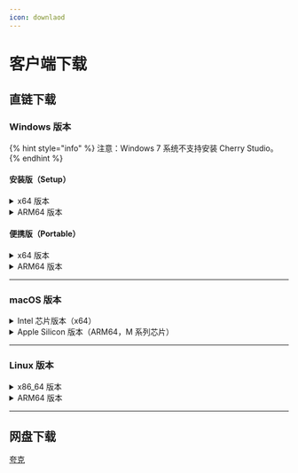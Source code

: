 ```yaml
---
icon: downlaod
---
```


# 客户端下载

## 直链下载

### Windows 版本

{% hint style="info" %}
注意：Windows 7 系统不支持安装 Cherry Studio。
{% endhint %}

#### 安装版（Setup）

<details>
  <summary>x64 版本</summary>
  主线路：

  【[Cherry Studio 官网](https://cherry-ai.com/download)】 【[GitHub](https://github.com/CherryHQ/cherry-studio/releases/download/v1.2.2/Cherry-Studio-1.2.2-x64-setup.exe)】

  备用线路：

  【[线路1](https://download-cf.ocoolai.com/https://github.com/CherryHQ/cherry-studio/releases/download/v1.2.2/Cherry-Studio-1.2.2-x64-setup.exe)】 【[线路2](https://download.ocoolai.com/https://github.com/CherryHQ/cherry-studio/releases/download/v1.2.2/Cherry-Studio-1.2.2-x64-setup.exe)】 【[线路3](https://download.ocoolai.online/https://github.com/CherryHQ/cherry-studio/releases/download/v1.2.2/Cherry-Studio-1.2.2-x64-setup.exe)】
</details>

<details>
  <summary>ARM64 版本</summary>
  主线路：

  【[Cherry Studio 官网](https://cherry-ai.com/download)】 【[GitHub](https://github.com/CherryHQ/cherry-studio/releases/download/v1.2.2/Cherry-Studio-1.2.2-arm64-setup.exe)】

  备用线路：

  【[线路1](https://download-cf.ocoolai.com/https://github.com/CherryHQ/cherry-studio/releases/download/v1.2.2/Cherry-Studio-1.2.2-arm64-setup.exe)】 【[线路2](https://download.ocoolai.com/https://github.com/CherryHQ/cherry-studio/releases/download/v1.2.2/Cherry-Studio-1.2.2-arm64-setup.exe)】 【[线路3](https://download.ocoolai.online/https://github.com/CherryHQ/cherry-studio/releases/download/v1.2.2/Cherry-Studio-1.2.2-arm64-setup.exe)】
</details>

#### 便携版（Portable）

<details>
  <summary>x64 版本</summary>
  主线路：

  【[Cherry Studio 官网](https://cherry-ai.com/download)】 【[GitHub](https://github.com/CherryHQ/cherry-studio/releases/download/v1.2.2/Cherry-Studio-1.2.2-x64-portable.exe)】

  备用线路：

  【[线路1](https://download-cf.ocoolai.com/https://github.com/CherryHQ/cherry-studio/releases/download/v1.2.2/Cherry-Studio-1.2.2-x64-portable.exe)】 【[线路2](https://download.ocoolai.com/https://github.com/CherryHQ/cherry-studio/releases/download/v1.2.2/Cherry-Studio-1.2.2-x64-portable.exe)】 【[线路3](https://download.ocoolai.online/https://github.com/CherryHQ/cherry-studio/releases/download/v1.2.2/Cherry-Studio-1.2.2-x64-portable.exe)】
</details>

<details>
  <summary>ARM64 版本</summary>
  主线路：

  【[Cherry Studio 官网](https://cherry-ai.com/download)】 【[GitHub](https://github.com/CherryHQ/cherry-studio/releases/download/v1.2.2/Cherry-Studio-1.2.2-arm64-portable.exe)】

  备用线路：

  【[线路1](https://download-cf.ocoolai.com/https://github.com/CherryHQ/cherry-studio/releases/download/v1.2.2/Cherry-Studio-1.2.2-arm64-portable.exe)】 【[线路2](https://download.ocoolai.com/https://github.com/CherryHQ/cherry-studio/releases/download/v1.2.2/Cherry-Studio-1.2.2-arm64-portable.exe)】 【[线路3](https://download.ocoolai.online/https://github.com/CherryHQ/cherry-studio/releases/download/v1.2.2/Cherry-Studio-1.2.2-arm64-portable.exe)】
</details>

***

### macOS 版本

<details>
  <summary>Intel 芯片版本（x64）</summary>
  主线路：

  【[Cherry Studio 官网](https://cherry-ai.com/download)】 【[GitHub](https://github.com/CherryHQ/cherry-studio/releases/download/v1.2.2/Cherry-Studio-1.2.2-x64.dmg)】

  备用线路：

  【[线路1](https://download-cf.ocoolai.com/https://github.com/CherryHQ/cherry-studio/releases/download/v1.2.2/Cherry-Studio-1.2.2-x64.dmg)】 【[线路2](https://download.ocoolai.com/https://github.com/CherryHQ/cherry-studio/releases/download/v1.2.2/Cherry-Studio-1.2.2-x64.dmg)】 【[线路3](https://download.ocoolai.online/https://github.com/CherryHQ/cherry-studio/releases/download/v1.2.2/Cherry-Studio-1.2.2-x64.dmg)】
</details>

<details>
  <summary>Apple Silicon 版本（ARM64，M 系列芯片）</summary>
  主线路：

  【[Cherry Studio 官网](https://cherry-ai.com/download)】 【[GitHub](https://github.com/CherryHQ/cherry-studio/releases/download/v1.2.2/Cherry-Studio-1.2.2-arm64.dmg)】

  备用线路：

  【[线路1](https://download-cf.ocoolai.com/https://github.com/CherryHQ/cherry-studio/releases/download/v1.2.2/Cherry-Studio-1.2.2-arm64.dmg)】 【[线路2](https://download.ocoolai.com/https://github.com/CherryHQ/cherry-studio/releases/download/v1.2.2/Cherry-Studio-1.2.2-arm64.dmg)】 【[线路3](https://download.ocoolai.online/https://github.com/CherryHQ/cherry-studio/releases/download/v1.2.2/Cherry-Studio-1.2.2-arm64.dmg)】

</details>

***

### Linux 版本

<details>
  <summary>x86_64 版本</summary>
  主线路：

  【[Cherry Studio 官网](https://cherry-ai.com/download)】 【[GitHub](https://github.com/CherryHQ/cherry-studio/releases/download/v1.2.2/Cherry-Studio-1.2.2-x86_64.AppImage)】

  备用线路：

  【[线路1](https://download-cf.ocoolai.com/https://github.com/CherryHQ/cherry-studio/releases/download/v1.2.2/Cherry-Studio-1.2.2-x86_64.AppImage)】 【[线路2](https://download.ocoolai.com/https://github.com/CherryHQ/cherry-studio/releases/download/v1.2.2/Cherry-Studio-1.2.2-x86_64.AppImage)】 【[线路3](https://download.ocoolai.online/https://github.com/CherryHQ/cherry-studio/releases/download/v1.2.2/Cherry-Studio-1.2.2-x86_64.AppImage)】
</details>

<details>
  <summary>ARM64 版本</summary>
  主线路：

  【[Cherry Studio 官网](https://cherry-ai.com/download)】 【[GitHub](https://github.com/CherryHQ/cherry-studio/releases/download/v1.2.2/Cherry-Studio-1.2.2-arm64.AppImage)】

  备用线路：

  【[线路1](https://download-cf.ocoolai.com/https://github.com/CherryHQ/cherry-studio/releases/download/v1.2.2/Cherry-Studio-1.2.2-arm64.AppImage)】 【[线路2](https://download.ocoolai.com/https://github.com/CherryHQ/cherry-studio/releases/download/v1.2.2/Cherry-Studio-1.2.2-arm64.AppImage)】 【[线路3](https://download.ocoolai.online/https://github.com/CherryHQ/cherry-studio/releases/download/v1.2.2/Cherry-Studio-1.2.2-arm64.AppImage)】
</details>

***

## 网盘下载

[夸克](https://pan.quark.cn/s/c8533a1ec63e#/list/share)
